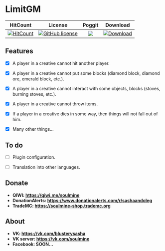 # LimitGM

| HitCount | License | Poggit | Download |
|:--:|:--:|:--:|:--:|
|[![HitCount](http://hits.dwyl.io/BlusterySasha-SoulMine/LimitGM.svg)](http://hits.dwyl.io/BlusterySasha-SoulMine/LimitGM)|[![GitHub license](https://img.shields.io/github/license/BlusterySasha-SoulMine/LimitGM.svg)](https://github.com/BlusterySasha-SoulMine/LimitGM/blob/master/LICENSE)|[![](https://poggit.pmmp.io/shield.state/LimitGM)](https://poggit.pmmp.io/p/LimitGM)|[![Download](https://img.shields.io/badge/Click%20to%20download-Download-green)](https://poggit.pmmp.io/r/65060/LimitGM.phar)|

## __Features__
- [x] A player in a creative cannot hit another player.
- [x] A player in a creative cannot put some blocks (diamond block, diamond ore, emerald block, etc.).
- [x] A player in a creative cannot interact with some objects, blocks (stoves, burning stoves, etc.).
- [x] A player in a creative cannot throw items.
- [x] If a player in a creative dies in some way, then things will not fall out of him.
- [x] Many other things...


## __To do__
- [ ] Plugin configuration.
- [ ] Translation into other languages.


## __Donate__
- __QIWI: https://qiwi.me/soulmine__
- __DonationAlerts: https://www.donationalerts.com/r/sashaandoleg__
- __TradeMC: https://soulmine-shop.trademc.org__

## __About__
- __VK: https://vk.com/blusterysasha__
- __VK server: https://vk.com/soulmine__
- __Facebook: SOON...__
